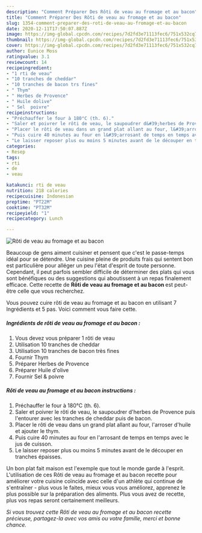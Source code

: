 ```yaml
---
description: "Comment Préparer Des Rôti de veau au fromage et au bacon"
title: "Comment Préparer Des Rôti de veau au fromage et au bacon"
slug: 1354-comment-preparer-des-roti-de-veau-au-fromage-et-au-bacon
date: 2020-12-11T17:50:07.887Z
image: https://img-global.cpcdn.com/recipes/7d2fd3e71113fec6/751x532cq70/roti-de-veau-au-fromage-et-au-bacon-photo-principale-de-la-recette.jpg
thumbnail: https://img-global.cpcdn.com/recipes/7d2fd3e71113fec6/751x532cq70/roti-de-veau-au-fromage-et-au-bacon-photo-principale-de-la-recette.jpg
cover: https://img-global.cpcdn.com/recipes/7d2fd3e71113fec6/751x532cq70/roti-de-veau-au-fromage-et-au-bacon-photo-principale-de-la-recette.jpg
author: Eunice Moss
ratingvalue: 3.1
reviewcount: 14
recipeingredient:
- "1 rti de veau"
- "10 tranches de cheddar"
- "10 tranches de bacon trs fines"
- " Thym"
- " Herbes de Provence"
- " Huile dolive"
- " Sel  poivre"
recipeinstructions:
- "Préchauffer le four à 180°C (th. 6)."
- "Saler et poivrer le rôti de veau, le saupoudrer d&#39;herbes de Provence puis l&#39;entourer avec les tranches de cheddar puis de bacon."
- "Placer le rôti de veau dans un grand plat allant au four, l&#39;arroser d&#39;huile et ajouter le thym."
- "Puis cuire 40 minutes au four en l&#39;arrosant de temps en temps avec le jus de cuisson."
- "Le laisser reposer plus ou moins 5 minutes avant de le découper en tranches épaisses."
categories:
- Resep
tags:
- rti
- de
- veau

katakunci: rti de veau 
nutrition: 218 calories
recipecuisine: Indonesian
preptime: "PT22M"
cooktime: "PT32M"
recipeyield: "1"
recipecategory: Lunch

---
```



![Rôti de veau au fromage et au bacon](https://img-global.cpcdn.com/recipes/7d2fd3e71113fec6/751x532cq70/roti-de-veau-au-fromage-et-au-bacon-photo-principale-de-la-recette.jpg)

Beaucoup de gens aiment cuisiner et pensent que c'est le passe-temps idéal pour se détendre. Une cuisine pleine de produits frais qui sentent bon est particulière pour alléger un peu l'état d'esprit de toute personne. Cependant, il peut parfois sembler difficile de déterminer des plats qui vous sont bénéfiques ou des suggestions qui aboutissent à un repas finalement efficace. Cette recette de <strong> Rôti de veau au fromage et au bacon </strong> est peut-être celle que vous recherchez.

<!--inarticleads1-->

Vous pouvez cuire rôti de veau au fromage et au bacon en utilisant 7 Ingrédients et 5 pas. Voici comment vous faire cette.

##### Ingrédients de rôti de veau au fromage et au bacon :

1. Vous devez vous préparer 1 rôti de veau
1. Utilisation 10 tranches de cheddar
1. Utilisation 10 tranches de bacon très fines
1. Fournir  Thym
1. Préparer  Herbes de Provence
1. Préparer  Huile d&#39;olive
1. Fournir  Sel &amp; poivre




<!--inarticleads2-->

##### Rôti de veau au fromage et au bacon instructions :

1. Préchauffer le four à 180°C (th. 6).
1. Saler et poivrer le rôti de veau, le saupoudrer d&#39;herbes de Provence puis l&#39;entourer avec les tranches de cheddar puis de bacon.
1. Placer le rôti de veau dans un grand plat allant au four, l&#39;arroser d&#39;huile et ajouter le thym.
1. Puis cuire 40 minutes au four en l&#39;arrosant de temps en temps avec le jus de cuisson.
1. Le laisser reposer plus ou moins 5 minutes avant de le découper en tranches épaisses.




<!--inarticleads1-->

<p>
Un bon plat fait maison est l'exemple que tout le monde garde à l'esprit. L'utilisation de ces Rôti de veau au fromage et au bacon recette pour améliorer votre cuisine coïncide avec celle d'un athlète qui continue de s'entraîner - plus vous le faites, mieux vous vous améliorez, apprenez le plus possible sur la préparation des aliments. Plus vous avez de recette, plus vos repas seront certainement meilleurs.
</p>

<p>
<i>Si vous trouvez cette Rôti de veau au fromage et au bacon recette précieuse, partagez-la avec vos amis ou votre famille, merci et bonne chance.</i>
</p>
